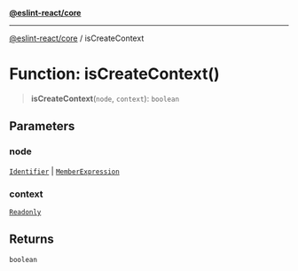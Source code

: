 [**@eslint-react/core**](../README.md)

***

[@eslint-react/core](../README.md) / isCreateContext

# Function: isCreateContext()

> **isCreateContext**(`node`, `context`): `boolean`

## Parameters

### node

[`Identifier`](../-internal-/interfaces/Identifier.md) | [`MemberExpression`](../-internal-/type-aliases/MemberExpression.md)

### context

[`Readonly`](../-internal-/type-aliases/Readonly.md)

## Returns

`boolean`
